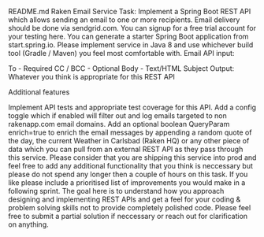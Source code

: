 README.md
Raken Email Service Task: Implement a Spring Boot REST API which allows sending an email to one or more recipients. Email delivery should be done via sendgrid.com. You can signup for a free trial account for your testing here. You can generate a starter Spring Boot application from start.spring.io. Please implement service in Java 8 and use whichever build tool (Gradle / Maven) you feel most comfortable with. Email API input:

To - Required
CC / BCC - Optional
Body - Text/HTML
Subject
Output: Whatever you think is appropriate for this REST API

Additional features

Implement API tests and appropriate test coverage for this API.
Add a config toggle which if enabled will filter out and log emails targeted to non rakenapp.com email domains.
Add an optional boolean QueryParam enrich=true to enrich the email messages by appending a random quote of the day, the current Weather in Carlsbad (Raken HQ) or any other piece of data which you can pull from an external REST API as they pass through this service.
Please consider that you are shipping this service into prod and feel free to add any additional functionality that you think is neccessary but please do not spend any longer then a couple of hours on this task. If you like please include a prioritised list of improvements you would make in a following sprint. The goal here is to understand how you approach designing and implementing REST APIs and get a feel for your coding & problem solving skills not to provide completely polished code. Please feel free to submit a partial solution if neccessary or reach out for clarification on anything.